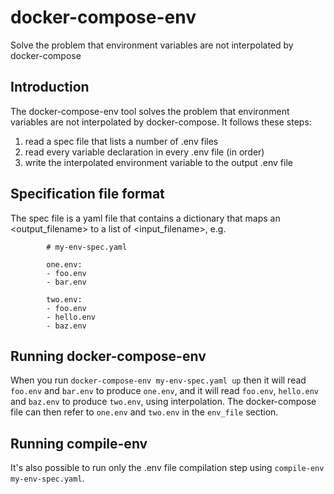 # docker-compose-env

Solve the problem that environment variables are not interpolated by docker-compose

## Introduction

The docker-compose-env tool solves the problem that environment variables are not interpolated by docker-compose.
It follows these steps:

1. read a spec file that lists a number of .env files
2. read every variable declaration in every .env file (in order)
3. write the interpolated environment variable to the output .env file

## Specification file format

The spec file is a yaml file that contains a dictionary that maps an <output_filename> to a list of <input_filename>, e.g.

```
        # my-env-spec.yaml

        one.env:
        - foo.env
        - bar.env

        two.env:
        - foo.env
        - hello.env
        - baz.env
```

## Running docker-compose-env

When you run `docker-compose-env my-env-spec.yaml up` then it will read `foo.env` and `bar.env` to produce `one.env`, and it will read `foo.env`, `hello.env` and `baz.env` to produce `two.env`, using interpolation. The docker-compose file can then refer to `one.env` and `two.env` in the `env_file` section.

## Running compile-env

It's also possible to run only the .env file compilation step using `compile-env my-env-spec.yaml`.
